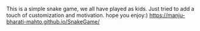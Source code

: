 This is a simple snake game, we all have played as kids. Just tried to add a touch of customization and motivation.
hope you enjoy:)
 https://manju-bharati-mahto.github.io/SnakeGame/
 

